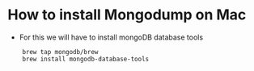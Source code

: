 # How to install Mongodump on Mac
* For this we will have to install mongoDB database tools

```
    brew tap mongodb/brew
    brew install mongodb-database-tools
```


